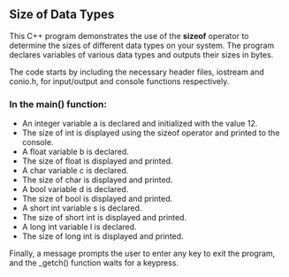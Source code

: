 ## Size of Data Types

This C++ program demonstrates the use of the **sizeof** operator to determine the sizes of different data types on your system. The program declares variables of various data types and outputs their sizes in bytes.

The code starts by including the necessary header files, iostream and conio.h, for input/output and console functions respectively.

### In the main() function:

* An integer variable a is declared and initialized with the value 12.
* The size of int is displayed using the sizeof operator and printed to the console.
* A float variable b is declared.
* The size of float is displayed and printed.
* A char variable c is declared.
* The size of char is displayed and printed.
* A bool variable d is declared.
* The size of bool is displayed and printed.
* A short int variable s is declared.
* The size of short int is displayed and printed.
* A long int variable l is declared.
* The size of long int is displayed and printed.

Finally, a message prompts the user to enter any key to exit the program, and the _getch() function waits for a keypress.
